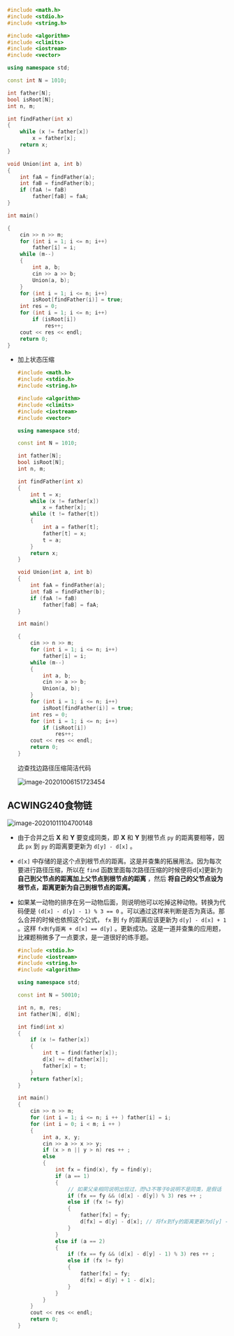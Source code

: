 ```cpp
#include <math.h>
#include <stdio.h>
#include <string.h>

#include <algorithm>
#include <climits>
#include <iostream>
#include <vector>

using namespace std;

const int N = 1010;

int father[N];
bool isRoot[N];
int n, m;

int findFather(int x)
{
    while (x != father[x])
        x = father[x];
    return x;
}

void Union(int a, int b)
{
    int faA = findFather(a);
    int faB = findFather(b);
    if (faA != faB)
        father[faB] = faA;
}

int main()

{
    cin >> n >> m;
    for (int i = 1; i <= n; i++)
        father[i] = i;
    while (m--)
    {
        int a, b;
        cin >> a >> b;
        Union(a, b);
    }
    for (int i = 1; i <= n; i++)
        isRoot[findFather(i)] = true;
    int res = 0;
    for (int i = 1; i <= n; i++)
        if (isRoot[i])
            res++;
    cout << res << endl;
    return 0;
}
```

+ 加上状态压缩

  ```cpp
  #include <math.h>
  #include <stdio.h>
  #include <string.h>
  
  #include <algorithm>
  #include <climits>
  #include <iostream>
  #include <vector>
  
  using namespace std;
  
  const int N = 1010;
  
  int father[N];
  bool isRoot[N];
  int n, m;
  
  int findFather(int x)
  {
      int t = x;
      while (x != father[x])
          x = father[x];
      while (t != father[t])
      {
          int a = father[t];
          father[t] = x;
          t = a;
      }
      return x;
  }
  
  void Union(int a, int b)
  {
      int faA = findFather(a);
      int faB = findFather(b);
      if (faA != faB)
          father[faB] = faA;
  }
  
  int main()
  
  {
      cin >> n >> m;
      for (int i = 1; i <= n; i++)
          father[i] = i;
      while (m--)
      {
          int a, b;
          cin >> a >> b;
          Union(a, b);
      }
      for (int i = 1; i <= n; i++)
          isRoot[findFather(i)] = true;
      int res = 0;
      for (int i = 1; i <= n; i++)
          if (isRoot[i])
              res++;
      cout << res << endl;
      return 0;
  }
  ```

  边查找边路径压缩简洁代码
  
  ![image-20201006151723454](https://cdn.jsdelivr.net/gh/smallzhong/picgo-pic-bed@master/image-20201006151723454.png)



## ACWING240食物链

![image-20201011104700148](https://cdn.jsdelivr.net/gh/smallzhong/picgo-pic-bed@master/image-20201011104700148.png)

+ 由于合并之后 **X** 和 **Y** 要变成同类，即 **X** 和 **Y** 到根节点 `py` 的距离要相等，因此 `px` 到 `py` 的距离要更新为 `d[y] - d[x]` 。

+ `d[x]` 中存储的是这个点到根节点的距离。这是并查集的拓展用法。因为每次要进行路径压缩，所以在 `find` 函数里面每次路径压缩的时候便将d[x]更新为 **自己到父节点的距离加上父节点到根节点的距离** ，然后 **将自己的父节点设为根节点，距离更新为自己到根节点的距离。** 

+ 如果某一动物的排序在另一动物后面，则说明他可以吃掉这种动物。转换为代码便是 `(d[x] - d[y] - 1) % 3 == 0` 。可以通过这样来判断是否为真话。那么合并的时候也依照这个公式， `fx` 到 `fy` 的距离应该更新为 `d[y] - d[x] + 1` 。这样 `fx到fy距离 + d[x] == d[y]` 。更新成功。这是一道并查集的应用题，比裸题稍微多了一点要求，是一道很好的练手题。

    ```cpp
    #include <stdio.h>
    #include <iostream>
    #include <string.h>
    #include <algorithm>

    using namespace std;

    const int N = 50010;

    int n, m, res;
    int father[N], d[N];

    int find(int x)
    {
        if (x != father[x])
        {
            int t = find(father[x]);
            d[x] += d[father[x]];
            father[x] = t;
        }
        return father[x];
    }

    int main()
    {
        cin >> n >> m;
        for (int i = 1; i <= n; i ++ ) father[i] = i;
        for (int i = 0; i < m; i ++ )
        {
            int a, x, y;
            cin >> a >> x >> y;
            if (x > n || y > n) res ++ ;
            else
            {
                int fx = find(x), fy = find(y);
                if (a == 1)
                {
                    // 如果父亲相同说明出现过，而%3不等于0说明不是同类，是假话 
                    if (fx == fy && (d[x] - d[y]) % 3) res ++ ; 
                    else if (fx != fy)
                    {
                        father[fx] = fy;
                        d[fx] = d[y] - d[x]; // 将fx到fy的距离更新为d[y] - d[x] 
                    }
                }
                else if (a == 2)
                {
                    if (fx == fy && (d[x] - d[y] - 1) % 3) res ++ ;
                    else if (fx != fy)
                    {
                        father[fx] = fy;
                        d[fx] = d[y] + 1 - d[x];
                    }
                }
            }	
        }
        cout << res << endl;
        return 0;
    }
    ```

